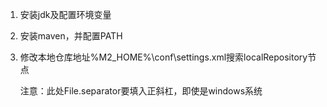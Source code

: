 1. 安装jdk及配置环境变量

2. 安装maven，并配置PATH

3. 修改本地仓库地址%M2_HOME%\conf\settings.xml搜索localRepository节点
    
    注意：此处File.separator要填入正斜杠，即使是windows系统
